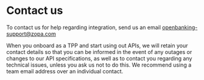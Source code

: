 # Contact us

To contact us for help regarding integration, send us an email openbanking-support@zopa.com

When you onboard as a TPP and start using out APIs, we will retain your contact details so that you can be informed in the event of any outages or changes to our API specifications, as well as to contact you regarding any technical issues, unless you ask us not to do this. We recommend using a team email address over an individual contact.
